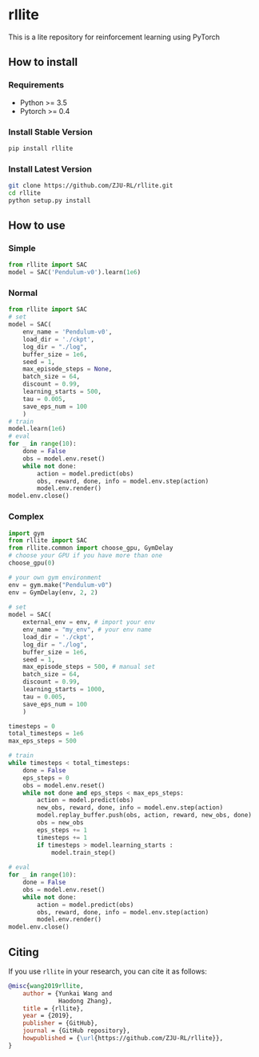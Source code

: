 # rllite

This is a lite repository for reinforcement learning using PyTorch


## How to install
### Requirements
* Python >= 3.5
* Pytorch >= 0.4
### Install Stable Version
```bash
pip install rllite
```
### Install Latest Version
```bash
git clone https://github.com/ZJU-RL/rllite.git
cd rllite
python setup.py install
```

## How to use
### Simple
```python
from rllite import SAC
model = SAC('Pendulum-v0').learn(1e6)
```
### Normal
```python
from rllite import SAC
# set
model = SAC(
    env_name = 'Pendulum-v0',
    load_dir = './ckpt',
    log_dir = "./log",
    buffer_size = 1e6,
    seed = 1,
    max_episode_steps = None,
    batch_size = 64,
    discount = 0.99,
    learning_starts = 500,
    tau = 0.005,
    save_eps_num = 100
	)
# train
model.learn(1e6)
# eval
for _ in range(10):
    done = False
    obs = model.env.reset()
    while not done:
        action = model.predict(obs)
        obs, reward, done, info = model.env.step(action)
        model.env.render()
model.env.close()
```
### Complex
```python
import gym
from rllite import SAC
from rllite.common import choose_gpu, GymDelay
# choose your GPU if you have more than one
choose_gpu(0)

# your own gym environment
env = gym.make("Pendulum-v0")
env = GymDelay(env, 2, 2)
    
# set
model = SAC(
    external_env = env, # import your env
    env_name = "my_env", # your env name
    load_dir = './ckpt',
    log_dir = "./log",
    buffer_size = 1e6,
    seed = 1,
    max_episode_steps = 500, # manual set
    batch_size = 64,
    discount = 0.99,
    learning_starts = 1000,
    tau = 0.005,
    save_eps_num = 100
	)

timesteps = 0
total_timesteps = 1e6
max_eps_steps = 500

# train
while timesteps < total_timesteps:
    done = False
    eps_steps = 0
    obs = model.env.reset()
    while not done and eps_steps < max_eps_steps:
        action = model.predict(obs)
        new_obs, reward, done, info = model.env.step(action)
        model.replay_buffer.push(obs, action, reward, new_obs, done)
        obs = new_obs
        eps_steps += 1
        timesteps += 1
        if timesteps > model.learning_starts :
            model.train_step()
            
# eval
for _ in range(10):
    done = False
    obs = model.env.reset()
    while not done:
        action = model.predict(obs)
        obs, reward, done, info = model.env.step(action)
        model.env.render()
model.env.close()
```

## Citing

If you use `rllite` in your research, you can cite it as follows:
```bibtex
@misc{wang2019rllite,
    author = {Yunkai Wang and
    		  Haodong Zhang},
    title = {rllite},
    year = {2019},
    publisher = {GitHub},
    journal = {GitHub repository},
    howpublished = {\url{https://github.com/ZJU-RL/rllite}},
}
```

